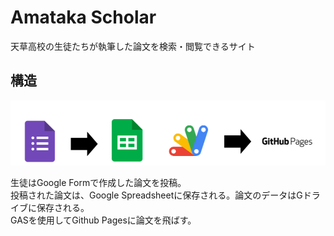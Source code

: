 # Amataka Scholar
天草高校の生徒たちが執筆した論文を検索・閲覧できるサイト

## 構造

![構造](https://github.com/amakusa-ssh/amataka-scholar/blob/dev/process_flow_cp.png)

生徒はGoogle Formで作成した論文を投稿。  
投稿された論文は、Google Spreadsheetに保存される。論文のデータはGドライブに保存される。  
GASを使用してGithub Pagesに論文を飛ばす。
